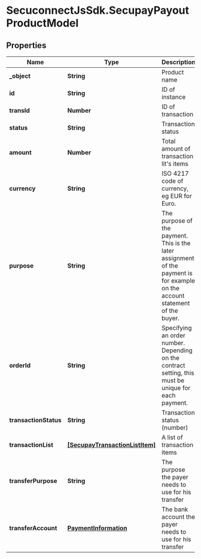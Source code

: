 # SecuconnectJsSdk.SecupayPayoutProductModel

## Properties
Name | Type | Description | Notes
------------ | ------------- | ------------- | -------------
**_object** | **String** | Product name | [optional] 
**id** | **String** | ID of instance | [optional] 
**transId** | **Number** | ID of transaction | [optional] 
**status** | **String** | Transaction status | [optional] 
**amount** | **Number** | Total amount of transaction lit&#39;s items | [optional] 
**currency** | **String** | ISO 4217 code of currency, eg EUR for Euro. | [optional] 
**purpose** | **String** | The purpose of the payment. This is the later assignment of the payment is for example on the account statement of the buyer. | [optional] 
**orderId** | **String** | Specifying an order number. Depending on the contract setting, this must be unique for each payment. | [optional] 
**transactionStatus** | **String** | Transaction status (number) | [optional] 
**transactionList** | [**[SecupayTransactionListItem]**](SecupayTransactionListItem.md) | A list of transaction items | [optional] 
**transferPurpose** | **String** | The purpose the payer needs to use for his transfer | [optional] 
**transferAccount** | [**PaymentInformation**](PaymentInformation.md) | The bank account the payer needs to use for his transfer | [optional] 


